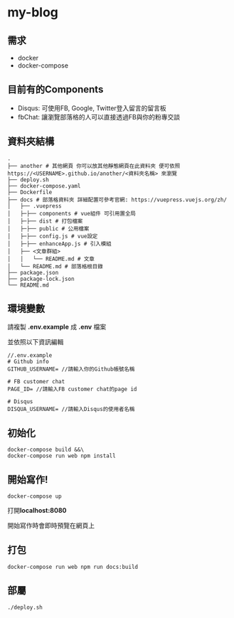 # my-blog

## 需求

* docker
* docker-compose

## 目前有的Components

* Disqus: 可使用FB, Google, Twitter登入留言的留言板
* fbChat: 讓瀏覽部落格的人可以直接透過FB與你的粉專交談

## 資料夾結構

```
.
├── another # 其他網頁 你可以放其他靜態網頁在此資料夾 便可依照https://<USERNAME>.github.io/another/<資料夾名稱> 來瀏覽
├── deploy.sh
├── docker-compose.yaml
├── Dockerfile
├── docs # 部落格資料夾 詳細配置可參考官網: https://vuepress.vuejs.org/zh/
│   ├── .vuepress
│   ├─├── components # vue組件 可引用置全局
│   ├─├── dist # 打包檔案
│   ├─├── public # 公用檔案
│   ├─├── config.js # vue設定
│   ├─├── enhanceApp.js # 引入模組
│   ├── <文章群組>
│   │   └── README.md # 文章
│   └── README.md # 部落格根目錄
├── package.json
├── package-lock.json
└── README.md
```

## 環境變數

請複製 **.env.example** 成 **.env** 檔案

並依照以下資訊編輯

```
//.env.example
# Github info
GITHUB_USERNAME= //請輸入你的Github帳號名稱

# FB customer chat
PAGE_ID= //請輸入FB customer chat的page id

# Disqus
DISQUA_USERNAME= //請輸入Disqus的使用者名稱
```

## 初始化

```
docker-compose build &&\
docker-compose run web npm install
```

## 開始寫作!

```
docker-compose up
```

打開**localhost:8080**

開始寫作時會即時預覽在網頁上

## 打包

```
docker-compose run web npm run docs:build
```

## 部屬

```
./deploy.sh
```